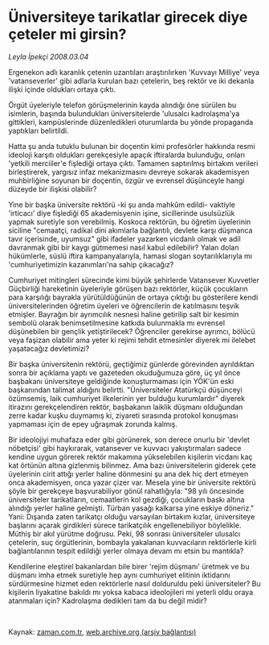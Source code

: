 # Üniversiteye tarikatlar girecek diye çeteler mi girsin?

*Leyla İpekçi 2008.03.04*

<tr><td class="metin" colspan="2" style="padding-top: 20px; padding-left: 5px; padding-right: 10px;">Ergenekon adlı karanlık çetenin uzantıları araştırılırken 'Kuvvayı Milliye' veya 'vatanseverler' gibi adlarla kurulan bazı çetelerin, beş rektör ve iki dekanla ilişki içinde oldukları ortaya çıktı.</td></tr><tr><td class="metin" colspan="2" style="padding-top: 20px; padding-left: 5px; padding-right: 10px;"><p>Örgüt üyeleriyle telefon görüşmelerinin kayda alındığı öne sürülen bu isimlerin, başında bulundukları üniversitelerde 'ulusalcı kadrolaşma'ya gittikleri, kampüslerinde düzenledikleri oturumlarda bu yönde propaganda yaptıkları belirtildi. 
<p>Hatta şu anda tutuklu bulunan bir doçentin kimi profesörler hakkında resmi ideoloji karşıtı oldukları gerekçesiyle apaçık iftiralarda bulunduğu, onları 'yetkili merciiler'e fişlediği ortaya çıktı. Tamamen saptırılmış birtakım verileri birleştirerek, yargısız infaz mekanizmasını devreye sokarak akademisyen muhbirliğine soyunan bir doçentin, özgür ve evrensel düşünceyle hangi düzeyde bir ilişkisi olabilir?
<p>Yine bir başka üniversite rektörü -ki şu anda mahkûm edildi- vaktiyle 'irticacı' diye fişlediği 65 akademisyenin işine, sicillerinde usulsüzlük yapmak suretiyle son verebilmiş. Koskoca rektörün, bu öğretim üyelerinin siciline "cemaatçi, radikal dini akımlarla bağlantılı, devlete karşı düşmanca tavır içerisinde, uyumsuz" gibi ifadeler yazarken vicdanlı olmak ve adil davranmak gibi bir kaygı gütmemesi nasıl kabul edilebilir? Yalan dolan hükümlerle, süslü iftira kampanyalarıyla, hamasi slogan soytarılıklarıyla mı 'cumhuriyetimizin kazanımları'na sahip çıkacağız? 
<p>Cumhuriyet mitingleri sürecinde kimi büyük şehirlerde Vatansever Kuvvetler Güçbirliği hareketinin üyeleriyle görüşen bazı rektörler, küçük çocukların para karşılığı bayrakla yürütüldüğünün de ortaya çıktığı bu gösterilere kendi üniversitelerinden öğretim üyeleri ve öğrencilerin de katılmasını teşvik etmişler. Bayrağın bir ayrımcılık nesnesi haline getirilip salt bir kesimin sembolü olarak benimsetilmesine katkıda bulunmakla mı evrensel düşünebilen bir gençlik yetiştirilecek? Öğrenciler gerekirse ayrımcı, bölücü veya faşizan olabilir ama yeter ki rejimi tehdit etmesinler diyerek mi ilelebet yaşatacağız devletimizi?
<p>Bir başka üniversitenin rektörü, geçtiğimiz günlerde görevinden ayrıldıktan sonra bir açıklama yaptı ve gazeteden okuduğumuza göre, üç yıl önce başbakanı üniversiteye geldiğinde konuşturmaması için YÖK'ün eski başkanından talimat aldığını belirtti. "Üniversiteler Atatürkçü düşünceyi özümsemiş, laik cumhuriyet ilkelerinin yer bulduğu kurumlardır" diyerek itirazını gerekçelendiren rektör, başbakanın laiklik düşmanı olduğundan zerre kadar kuşku duymamış ki, ziyareti sırasında protokol konuşması yapmaması için de epey uğraşmak zorunda kalmış. 
<p>Bir ideolojiyi muhafaza eder gibi görünerek, son derece onurlu bir 'devlet nöbetçisi' gibi haykırarak, vatansever ve kuvvacı yakıştırmaları sadece kendine uygun görerek rektör makamına yükselebilen kişilerin vicdanı kaç kat örtünün altına gizlenmiş bilinmez. Ama bazı üniversitelerin giderek çete üyelerinin cirit attığı yerler haline dönmesini şu ana dek hiç dert etmeyen onca akademisyen, onca yazar çizer var. Mesela yine bir üniversite rektörü şöyle bir gerekçeye başvurabiliyor gönül rahatlığıyla: "98 yılı öncesinde üniversiteler tarikatların, cemaatlerin kol gezdiği, çocukların baskı altına alındığı yerler haline gelmişti. Türban yasağı kalkarsa yine eskiye döneriz." Yani: Dışarıda zaten tarikatçı olduğu varsayılan birtakım kızlar, üniversiteye başlarını açarak girdikleri sürece tarikatçılık engellenebiliyor böylelikle. Müthiş bir akıl yürütme doğrusu. Peki, 98 sonrası üniversiteler ulusalcı çetelerin, suç örgütlerinin, bombayla yakalanan kuvvacıların rektörlerle kirli bağlantılarının tespit edildiği yerler olmaya devam mı etsin bu mantıkla?
<p>Kendilerine eleştirel bakanlardan bile birer 'rejim düşmanı' üretmek ve bu düşmanı imha etmek suretiyle hep aynı cumhuriyet elitinin iktidarını sürdürmesine hizmet eden rektörlerle nasıl dolduruldu peki üniversiteler? Bu kişilerin liyakatine bakıldı mı yoksa kabaca ideolojileri mi yeterli oldu oraya atanmaları için? Kadrolaşma dedikleri tam da bu değil midir?
<p><br/></p></p></p></p></p></p></p></p></td></tr>

Kaynak: [zaman.com.tr](http://zaman.com.tr/yazar.do?yazino=659869), [web.archive.org (arşiv bağlantısı)](http://web.archive.org/web/20080429224045/http://www.zaman.com.tr:80/yazar.do?yazino=659869)

